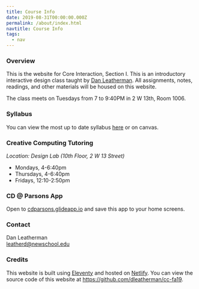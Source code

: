 ```yaml
---
title: Course Info
date: 2019-08-31T00:00:00.000Z
permalink: /about/index.html
navtitle: Course Info
tags:
  - nav
---
```


### Overview

This is the website for Core Interaction, Section I. This is an introductory interactive design class taught by <a href="http://danleatherman.com/">Dan Leatherman</a>. All assignments, notes, readings, and other materials will be housed on this website.

The class meets on Tuesdays from 7 to 9:40PM in 2 W 13th, Room 1006.

### Syllabus

You can view the most up to date syllabus [here](https://docs.google.com/document/d/1_5SDsTJzbMwgFQ2XLz8ZoOHr6z7CyR9u68SGqM8TQIA/edit?usp=sharing) or on canvas.

### Creative Computing Tutoring

_Location: Design Lab (10th Floor, 2 W 13 Street)_

- Mondays, 4-6:40pm
- Thursdays, 4-6:40pm
- Fridays, 12:10-2:50pm

### CD @ Parsons App

Open to <a href="https://cdparsons.glideapp.io/" target="_blank">cdparsons.glideapp.io</a> and save this app to your home screens.

### Contact

Dan Leatherman<br><a href="mailto:leatherd@newschool.edu">leatherd@newschool.edu</a>


### Credits

This website is built using <a href="https://11ty.io/">Eleventy</a> and hosted on <a href="https://netlify.com/">Netlify</a>. You can view the source code of this website at <a href="https://github.com/dleatherman/ci-fa19">https://github.com/dleatherman/cc-fa19</a>.